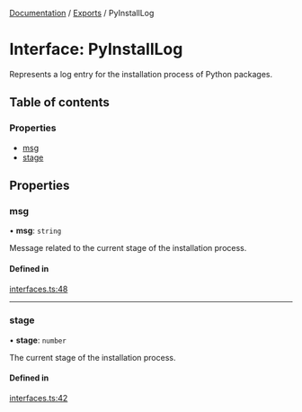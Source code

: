 [Documentation](../README.md) / [Exports](../modules.md) / PyInstallLog

# Interface: PyInstallLog

Represents a log entry for the installation process of Python packages.

## Table of contents

### Properties

- [msg](PyInstallLog.md#msg)
- [stage](PyInstallLog.md#stage)

## Properties

### msg

• **msg**: `string`

Message related to the current stage of the installation process.

#### Defined in

[interfaces.ts:48](https://github.com/synw/usepython/blob/58a3740/src/interfaces.ts#L48)

___

### stage

• **stage**: `number`

The current stage of the installation process.

#### Defined in

[interfaces.ts:42](https://github.com/synw/usepython/blob/58a3740/src/interfaces.ts#L42)
